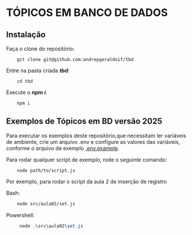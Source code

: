 # TÓPICOS EM BANCO DE DADOS

## Instalação

Faça o clone do repositório:

```shell
	git clone git@github.com:andrepgeraldoif/tbd
```

Entre na pasta criada ***tbd***:

```shell
	cd tbd
```

Execute o ***npm i***.

```shell
	npm i
```

## Exemplos de Tópicos em BD versão 2025

Para executar os exemplos deste repositório,que necessitam ler variáveis de ambiente, crie um arquivo .env e configure as valores das variáveis, conforme o arquivo de exemplo [.env.example](.env.example).

Para rodar qualquer script de exemplo, rode o seguinte comando:

```shell
	node path/to/script.js
```
Por exemplo, para rodar o script da aula 2 de inserção de registro

Bash:
```bash
	node src/aula02/set.js
```
Powershell:
```powershell
	 node .\src\aula02\set.js
```

